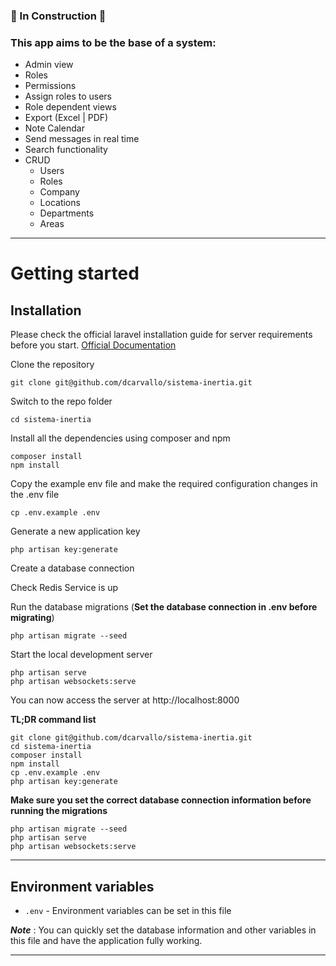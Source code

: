 
### 🚧 In Construction 🚧
### This app aims to be the base of a system:

- Admin view
- Roles
- Permissions
- Assign roles to users
- Role dependent views
- Export (Excel | PDF)
- Note Calendar
- Send messages in real time
- Search functionality
- CRUD
  - Users
  - Roles
  - Company
  - Locations
  - Departments
  - Areas

----------

# Getting started

## Installation

Please check the official laravel installation guide for server requirements before you start. [Official Documentation](https://laravel.com/docs/5.4/installation#installation)

Clone the repository

    git clone git@github.com/dcarvallo/sistema-inertia.git

Switch to the repo folder

    cd sistema-inertia

Install all the dependencies using composer and npm

    composer install
    npm install

Copy the example env file and make the required configuration changes in the .env file

    cp .env.example .env

Generate a new application key

    php artisan key:generate

Create a database connection

Check Redis Service is up

Run the database migrations (**Set the database connection in .env before migrating**)

    php artisan migrate --seed

Start the local development server

    php artisan serve
    php artisan websockets:serve


You can now access the server at http://localhost:8000

**TL;DR command list**

    git clone git@github.com/dcarvallo/sistema-inertia.git
    cd sistema-inertia
    composer install
    npm install
    cp .env.example .env
    php artisan key:generate
    
**Make sure you set the correct database connection information before running the migrations**

    php artisan migrate --seed
    php artisan serve
    php artisan websockets:serve

----------

## Environment variables

- `.env` - Environment variables can be set in this file

***Note*** : You can quickly set the database information and other variables in this file and have the application fully working.

----------
